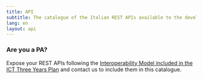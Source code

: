 ```yaml
---
title: API
subtitle: The catalogue of the Italian REST APIs available to the developers.
lang: en
layout: api
---
```


### Are you a PA?

Expose your REST APIs following the [Interoperability Model included in the ICT Three Years Plan](https://docs.italia.it/italia/piano-triennale-ict/pianotriennale-ict-doc/it/stabile/doc/05_modello-di-interoperabilita.html?highlight=api) and contact us to include them in this catalogue. 
